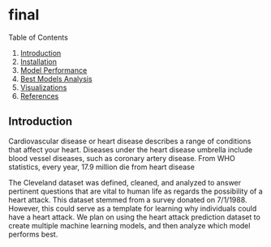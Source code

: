 # final
Table of Contents

1. [Introduction](#introduction)
2. [Installation](#installation)
3. [Model Performance](#modelperformance)
4. [Best Models Analysis](#bestmodelsanalysis)
6. [Visualizations](#visualizations)
7. [References](#references)

## Introduction

Cardiovascular disease or heart disease describes a range of conditions that affect your heart. Diseases under the heart disease umbrella include blood vessel diseases, such as coronary artery disease. From WHO statistics, every year, 17.9 million die from heart disease

The Cleveland dataset was defined, cleaned, and analyzed to answer pertinent questions that are vital to human life as regards the possibility of a heart attack. This dataset stemmed from a survey donated on 7/1/1988. However, this could serve as a template for learning why individuals could have a heart attack. We plan on using the heart attack prediction dataset to create multiple machine learning models, and then analyze which model performs best.
